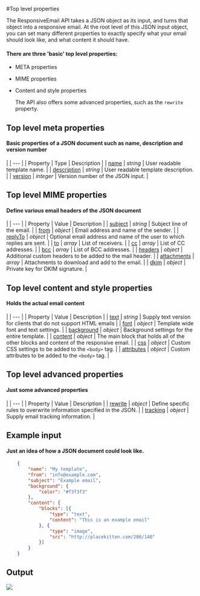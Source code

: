 #Top level properties

The ResponsiveEmail API takes a JSON object as its input, and turns that
object into a responsive email. At the root level of this JSON input object,
you can set many different properties to exactly specify what your
email should look like, and what content it should have.

#### There are three 'basic' top level properties:

* META properties
* MIME properties
* Content and style properties

    The API also offers some advanced properties, such as the `rewrite` property.

## Top level meta properties

#### Basic properties of a JSON document such as name, description and version number

 |
| --- |
| Property | Type | Description |
| [name](/support/json/property-name) | _string_ | User readable template name. |
| [description](/support/json/property-description) | _string_ | User readable template description. |
| [version](/support/json/property-version) | _integer_ | Version number of the JSON input. |

## Top level MIME properties

#### Define various email headers of the JSON document

 |
| --- |
| Property | Value | Description |
| [subject](/support/json/property-subject) | _string_ | Subject line of the email. |
| [from](/support/json/property-from) | _object_ | Email address and name of the sender. |
| [replyTo](/support/json/property-reply-to) | _object_ | Optional email address and name of the user to which replies are sent. |
| [to](/support/json/property-to) | _array_ | List of receivers. |
| [cc](/support/json/property-cc) | _array_ | List of CC addresses. |
| [bcc](/support/json/property-bcc) | _array_ | List of BCC addresses. |
| [headers](/support/json/property-headers) | _object_ | Additional custom headers to be added to the mail header. |
| [attachments](/support/json/property-attachments) | _array_ | Attachments to download and add to the email. |
| [dkim](/support/json/property-dkim) | _object_ | Private key for DKIM signature. |

## Top level content and style properties

#### Holds the actual email content

 |
| --- |
| Property | Value | Description |
| [text](/support/json/property-text) | _string_ | Supply text version for clients that do not support HTML emails |
| [font](/support/json/property-font) | _object_ | Template wide font and text settings. |
| [background](/support/json/property-background) | _object_ | Background settings for the entire template. |
| [content](/support/json/property-content) | _object_ | The main block that holds all of the other blocks and content of the responsive email. |
| [css](/support/json/property-css) | _object_ | Custom CSS settings to be added to the `<body>` tag. |
| [attributes](/support/json/property-attributes) | _object_ | Custom attributes to be added to the `<body>` tag. |

## Top level advanced properties

#### Just some advanced properties

 |
| --- |
| Property | Value | Description |
| [rewrite](/support/json/property-rewrite) | _object_ | Define specific rules to overwrite information specified in the JSON. |
| [tracking](/support/json/property-tracking) | _object_ | Supply email tracking information. |


## Example input

#### Just an idea of how a JSON document could look like.


````json
    {
        "name": "My template",
        "from": "info@example.com",
        "subject": "Example email",
        "background": {
            "color": "#f3f3f3"
        },
        "content": {
            "blocks": [{
                "type": "text",
                "content": "This is an example email"
            }, {
                "type": "image",
                "src": "http://placekitten.com/200/140"
            }]
        }
    }
````


## Output


![](copernica-docs:ResponsiveEmail/JSON/example-output.png)
